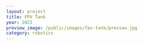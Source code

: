 ```yaml
---
layout: project
title: FPV Tank
year: 2021
preview_image: /public/images/fpv-tank/preview.jpg
category: robotics
---
```


